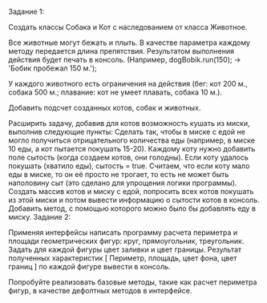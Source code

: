 Задание 1:

Создать классы Собака и Кот с наследованием от класса Животное.

Все животные могут бежать и плыть. В качестве параметра каждому методу передается длина препятствия. Результатом выполнения действия будет печать в консоль. (Например, dogBobik.run(150); -> 'Бобик пробежал 150 м.');

У каждого животного есть ограничения на действия (бег: кот 200 м., собака 500 м.; плавание: кот не умеет плавать, собака 10 м.).

Добавить подсчет созданных котов, собак и животных.

Расширить задачу, добавив для котов возможность кушать из миски, выполнив следующие пункты:
Сделать так, чтобы в миске с едой не могло получиться отрицательного количества еды (например, в миске 10 еды, а кот пытается покушать 15-20).
Каждому коту нужно добавить поле сытость (когда создаем котов, они голодны). Если коту удалось покушать (хватило еды), сытость = true.
Считаем, что если коту мало еды в миске, то он её просто не трогает, то есть не может быть наполовину сыт (это сделано для упрощения логики программы).
Создать массив котов и миску с едой, попросить всех котов покушать из этой миски и потом вывести информацию о сытости котов в консоль.
Добавить метод, с помощью которого можно было бы добавлять еду в миску.
Задание 2:

Применяя интерфейсы написать программу расчета периметра и площади геометрических фигур: круг, прямоугольник, треугольник.
Задать для каждой фигуры цвет заливки и цвет границы.
Результат полученных характеристик [ Периметр, площадь, цвет фона, цвет границ ] по каждой фигуре вывести в консоль.


Попробуйте реализовать базовые методы, такие как расчет периметра фигур, в качестве дефолтных методов в интерфейсе.
